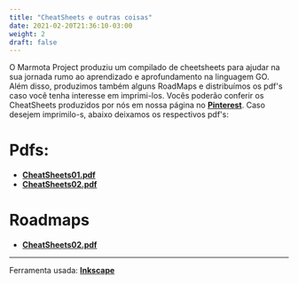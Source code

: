 ```yaml
---
title: "CheatSheets e outras coisas"
date: 2021-02-20T21:36:10-03:00
weight: 2
draft: false
---
```


O Marmota Project produziu um compilado de cheetsheets para ajudar na sua jornada rumo ao aprendizado e aprofundamento na linguagem GO. Além disso, produzimos também alguns RoadMaps e distribuímos os pdf's caso você tenha interesse em imprimi-los. Vocês poderão conferir os CheatSheets produzidos por nós em nossa página no **[Pinterest](https://br.pinterest.com/marmotaproject/cheatsheets/)**. Caso desejem imprimilo-s, abaixo deixamos os respectivos pdf's:

# Pdfs: 
* **[CheatSheets01.pdf](https://github.com/marmotaproject/marmotaproject.github.io/raw/master/img/cheatsheets01.pdf)**
* **[CheatSheets02.pdf](https://github.com/marmotaproject/marmotaproject.github.io/raw/master/img/cheatsheets02.pdf)**

# Roadmaps

* **[CheatSheets02.pdf](https://github.com/marmotaproject/marmotaproject.github.io/raw/master/img/roadmaps01.pdf)**

---

Ferramenta usada: **[Inkscape](https://github.com/inkscape/inkscape)**




